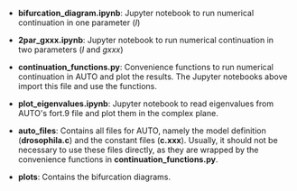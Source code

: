- **bifurcation_diagram.ipynb**: Jupyter notebook to run numerical continuation in one parameter (*I*)

- **2par_gxxx.ipynb**: Jupyter notebook to run numerical continuation in two parameters (*I* and *gxxx*)

- **continuation_functions.py**: Convenience functions to run numerical continuation in AUTO and plot the results. The Jupyter notebooks above import this file and use the functions. 

- **plot_eigenvalues.ipynb**: Jupyter notebook to read eigenvalues from AUTO's fort.9 file and plot them in the complex plane.

- **auto_files**: Contains all files for AUTO, namely the model definition (**drosophila.c**) and the constant files (**c.xxx**). Usually, it should not be necessary to use these files directly, as they are wrapped by the convenience functions in **continuation_functions.py**.

- **plots**: Contains the bifurcation diagrams. 